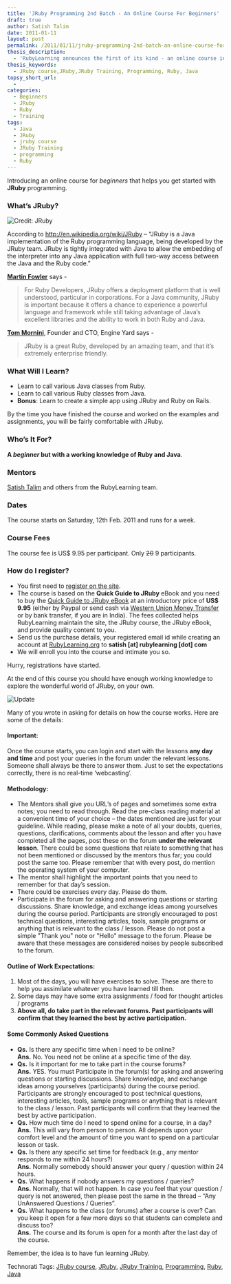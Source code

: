 ```yaml
---
title: 'JRuby Programming 2nd Batch - An Online Course For Beginners'
draft: true
author: Satish Talim
date: 2011-01-11
layout: post
permalink: /2011/01/11/jruby-programming-2nd-batch-an-online-course-for-beginners/
thesis_description:
  - 'RubyLearning announces the first of its kind - an online course in JRuby programming.'
thesis_keywords:
  - JRuby course,JRuby,JRuby Training, Programming, Ruby, Java
topsy_short_url:
  - 
categories:
  - Beginners
  - JRuby
  - Ruby
  - Training
tags:
  - Java
  - JRuby
  - jruby course
  - JRuby Training
  - programming
  - Ruby
---
```

<div>
  <p>
    <span class="drop_cap">I</span>ntroducing an online course for <em>beginners</em> that helps you get started with <strong>JRuby</strong> programming.
  </p>
  
  <h3>
    What&#8217;s JRuby?
  </h3>
  
  <p>
    <img class="alignright" title="License: http://jruby.org/" src="http://rubylearning.com/images/jruby.png" alt="Credit: JRuby" />
  </p>
  
  <p>
    According to <a href="http://en.wikipedia.org/wiki/JRuby">http://en.wikipedia.org/wiki/JRuby</a> &#8211; &#8220;JRuby is a Java implementation of the Ruby programming language, being developed by the JRuby team. JRuby is tightly integrated with Java to allow the embedding of the interpreter into any Java application with full two-way access between the Java and the Ruby code.&#8221;
  </p>
  
  <p>
    <b><a href="http://apress.com/book/view/1590598814">Martin Fowler</a></b> says -
  </p>
  
  <blockquote>
    <p>
      For Ruby Developers, JRuby offers a deployment platform that is well understood, particular in corporations. For a Java community, JRuby is important because it offers a chance to experience a powerful language and framework while still taking advantage of Java&#8217;s excellent libraries and the ability to work in both Ruby and Java.
    </p>
  </blockquote>
  
  <p>
    <b><a href="http://twitter.com/#!/tmornini/status/23704126181347328">Tom Mornini</a></b>, Founder and CTO, Engine Yard says -
  </p>
  
  <blockquote>
    <p>
      JRuby is a great Ruby, developed by an amazing team, and that it&#8217;s extremely enterprise friendly.
    </p>
  </blockquote>
  
  <h3>
    What Will I Learn?
  </h3>
  
  <ul>
    <li>
      Learn to call various Java classes from Ruby.
    </li>
    <li>
      Learn to call various Ruby classes from Java.
    </li>
    <li>
      <b>Bonus</b>: Learn to create a simple app using JRuby and Ruby on Rails.
    </li>
  </ul>
  
  <p>
    By the time you have finished the course and worked on the examples and assignments, you will be fairly comfortable with JRuby.
  </p>
  
  <h3>
    Who&#8217;s It For?
  </h3>
  
  <p>
    <b>A <em>beginner</em> but with a working knowledge of Ruby and Java</b>.
  </p>
  
  <h3>
    Mentors
  </h3>
  
  <p>
    <a href="http://satishtalim.com/">Satish Talim</a> and others from the RubyLearning team.
  </p>
  
  <h3>
    Dates
  </h3>
  
  <p>
    The course starts on Saturday, 12th Feb. 2011 and runs for a week.
  </p>
  
  <h3>
    Course Fees
  </h3>
  
  <p>
    The course fee is US$ 9.95 per participant. Only <span style="text-decoration: line-through">20</span> 9 participants.
  </p>
  
  <h3>
    How do I register?
  </h3>
  
  <ul>
    <li>
      You first need to <a href="http://rubylearning.org/">register on the site</a>.
    </li>
    <li>
      The course is based on the <strong>Quick Guide to JRuby</strong> eBook and you need to buy the <a href="http://jruby.rubylearning.org/">Quick Guide to JRuby eBook</a> at an introductory price of <b>US$ 9.95</b> (either by Paypal or send cash via <a href="http://www.westernunion.com/info/selectCountry.asp">Western Union Money Transfer</a> or by bank transfer, if you are in India). The fees collected helps RubyLearning maintain the site, the JRuby course, the JRuby eBook, and provide quality content to you.
    </li>
    <li>
      Send us the purchase details, your registered email id while creating an account at <a href="http://rubylearning.org/">RubyLearning.org</a> to <strong>satish [at] rubylearning [dot] com</strong>
    </li>
    <li>
      We will enroll you into the course and intimate you so.
    </li>
  </ul>
  
  <p>
    Hurry, registrations have started.
  </p>
  
  <p class="alert">
    At the end of this course you should have enough working knowledge to explore the wonderful world of JRuby, on your own.
  </p>
  
  <p>
    <img src='http://rubylearning.com/images/update.jpg' style="border: 0px none ;" alt="Update" title="Update" />
  </p>
  
  <p>
    Many of you wrote in asking for details on how the course works. Here are some of the details:
  </p>
  
  <h4>
    Important:
  </h4>
  
  <p>
    Once the course starts, you can login and start with the lessons <b>any day and time</b> and post your queries in the forum under the relevant lessons. Someone shall always be there to answer them. Just to set the expectations correctly, there is no real-time &#8216;webcasting&#8217;.
  </p>
  
  <h4>
    Methodology:
  </h4>
  
  <ul>
    <li>
      The Mentors shall give you URL&#8217;s of pages and sometimes some extra notes; you need to read through. Read the pre-class reading material at a convenient time of your choice &#8211; the dates mentioned are just for your guideline. While reading, please make a note of all your doubts, queries, questions, clarifications, comments about the lesson and after you have completed all the pages, post these on the forum <b>under the relevant lesson</b>. There could be some questions that relate to something that has not been mentioned or discussed by the mentors thus far; you could post the same too. Please remember that with every post, do mention the operating system of your computer.
    </li>
    <li>
      The mentor shall highlight the important points that you need to remember for that day&#8217;s session.
    </li>
    <li>
      There could be exercises every day. Please do them.
    </li>
    <li>
      Participate in the forum for asking and answering questions or starting discussions. Share knowledge, and exchange ideas among yourselves during the course period. Participants are strongly encouraged to post technical questions, interesting articles, tools, sample programs or anything that is relevant to the class / lesson. Please do not post a simple "Thank you" note or "Hello" message to the forum. Please be aware that these messages are considered noises by people subscribed to the forum.
    </li>
  </ul>
  
  <h4>
    Outline of Work Expectations:
  </h4>
  
  <ol>
    <li>
      Most of the days, you will have exercises to solve. These are there to help you assimilate whatever you have learned till then.
    </li>
    <li>
      Some days may have some extra assignments / food for thought articles / programs
    </li>
    <li>
      <strong>Above all, do take part in the relevant forums. Past participants will confirm that they learned the best by active participation.</strong>
    </li>
  </ol>
  
  <h4>
    Some Commonly Asked Questions
  </h4>
  
  <ul>
    <li>
      <b>Qs.</b> Is there any specific time when I need to be online?<br /><b>Ans.</b> No. You need not be online at a specific time of the day.
    </li>
    <li>
      <b>Qs.</b> Is it important for me to take part in the course forums?<br /><b>Ans.</b> YES. You must Participate in the forum(s) for asking and answering questions or starting discussions. Share knowledge, and exchange ideas among yourselves (participants) during the course period. Participants are strongly encouraged to post technical questions, interesting articles, tools, sample programs or anything that is relevant to the class / lesson. Past participants will confirm that they learned the best by active participation.
    </li>
    <li>
      <b>Qs.</b> How much time do I need to spend online for a course, in a day?<br /><b>Ans.</b> This will vary from person to person. All depends upon your comfort level and the amount of time you want to spend on a particular lesson or task.
    </li>
    <li>
      <b>Qs.</b> Is there any specific set time for feedback (e.g., any mentor responds to me within 24 hours?)<br /><b>Ans.</b> Normally somebody should answer your query / question within 24 hours.
    </li>
    <li>
      <b>Qs.</b> What happens if nobody answers my questions / queries?<br /><b>Ans.</b> Normally, that will not happen. In case you feel that your question / query is not answered, then please post the same in the thread &#8211; &#8220;Any UnAnswered Questions / Queries&#8221;.
    </li>
    <li>
      <b>Qs.</b> What happens to the class (or forums) after a course is over? Can you keep it open for a few more days so that students can complete and discuss too?<br /><b>Ans.</b> The course and its forum is open for a month after the last day of the course.
    </li>
  </ul>
  
  <p>
    Remember, the idea is to have fun learning JRuby.
  </p>
</div>

Technorati Tags: <a href="http://technorati.com/tag/JRuby+course" rel="tag">JRuby course</a>, <a href="http://technorati.com/tag/JRuby" rel="tag">JRuby</a>, <a href="http://technorati.com/tag/JRuby+Training" rel="tag">JRuby Training</a>, <a href="http://technorati.com/tag/Programming" rel="tag"> Programming</a>, <a href="http://technorati.com/tag/Ruby" rel="tag"> Ruby</a>, <a href="http://technorati.com/tag/Java" rel="tag"> Java</a>
